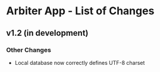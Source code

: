 # Arbiter App - List of Changes

## v1.2 (in development)
### Other Changes
- Local database now correctly defines UTF-8 charset